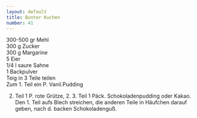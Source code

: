 ```yaml
---
layout: default
title: Bunter Kuchen
number: 41
---
```


300-500 gr Mehl  
300 g Zucker  
300 g Margarine  
5 Eier  
1/4 l saure Sahne  
1 Backpulver  
Teig in 3 Teile teilen  
Zum 1. Teil ein P. Vanil.Pudding

2. Teil 1 P. rote Grütze, 2. 3. Teil 1 Päck. Schokoladenpudding oder Kakao.  
Den 1. Teil aufs Blech streichen, die anderen Teile in Häufchen darauf geben, nach d. backen Schokoladenguß.

